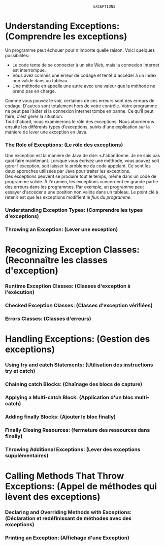 											EXCEPTIONS

											
# Understanding Exceptions: (Comprendre les exceptions)   
Un programme peut échouer pour n'importe quelle raison. Voici quelques possibilités:  
* Le code tente de se connecter à un site Web, mais la connexion Internet est interrompue.  
* Vous avez commis une erreur de codage et tenté d'accéder à un index non valide dans un tableau.  
* Une méthode en appelle une autre avec une valeur que la méthode ne prend pas en charge.   

Comme vous pouvez le voir, certaines de ces erreurs sont des erreurs de codage. D'autres sont totalement hors de votre contrôle. Votre programme ne peut pas l’aider si la connexion Internet tombe en panne. Ce qu'il peut faire, c'est gérer la situation.   
Tout d'abord, nous examinerons le rôle des exceptions. Nous aborderons ensuite les différents types d'exceptions, suivis d'une explication sur la manière de lever une exception en Java.   
### The Role of Exceptions: (Le rôle des exceptions)  
Une exception est la manière de Java de dire: «J'abandonne. Je ne sais pas quoi faire maintenant. Lorsque vous écrivez une méthode, vous pouvez soit gérer l'exception, soit laisser le problème du code appelant. Ce sont les deux approches utilisées par Java pour traiter les exceptions.  
Des exceptions peuvent se produire tout le temps, même dans un code de programme solide. À l'examen, les exceptions concernent en grande partie des erreurs dans les programmes. Par exemple, un programme peut essayer d'accéder à une position non valide dans un tableau. Le point clé à retenir est que les exceptions modifient le *flux du programme*.  
### Understanding Exception Types: (Comprendre les types d'exceptions)
### Throwing an Exception: (Lever une exception)
# Recognizing Exception Classes: (Reconnaître les classes d'exception)  
### Runtime Exception Classes: (Classes d'exception à l'exécution)
### Checked Exception Classes: (Classes d'exception vérifiées)  
### Errors Classes: (Classes d'erreurs)
# Handling Exceptions: (Gestion des exceptions)  
### Using try and catch Statements: (Utilisation des instructions try et catch)   
### Chaining catch Blocks: (Chaînage des blocs de capture)
### Applying a Multi-catch Block: (Application d'un bloc multi-catch)  
### Adding finally Blocks: (Ajouter le bloc finally)  
### Finally Closing Resources: (fermeture des ressources dans finally)  
### Throwing Additional Exceptions: (Lever des exceptions supplémentaires)    
# Calling Methods That Throw Exceptions: (Appel de méthodes qui lèvent des exceptions)   
### Declaring and Overriding Methods with Exceptions: (Déclaration et redéfinissant de méthodes avec des exceptions)   
### Printing an Exception: (Affichage d'une Exception)  
